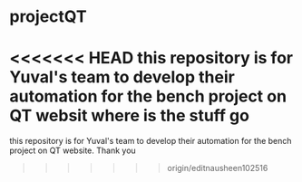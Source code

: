 # projectQT
<<<<<<< HEAD
this repository is for Yuval's team to develop their automation for the bench project on QT websit
where is the stuff go
=======
this repository is for Yuval's team to develop their automation for the bench project on QT website. Thank you
>>>>>>> origin/editnausheen102516
